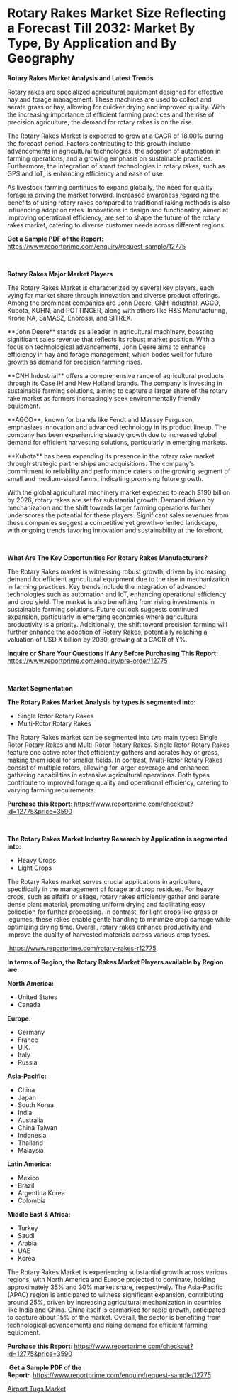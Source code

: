 <p><h1>Rotary Rakes Market Size Reflecting a Forecast Till 2032: Market By Type, By Application and By Geography</h1></p><p><strong>Rotary Rakes Market Analysis and Latest Trends</strong></p>
<p><p>Rotary rakes are specialized agricultural equipment designed for effective hay and forage management. These machines are used to collect and aerate grass or hay, allowing for quicker drying and improved quality. With the increasing importance of efficient farming practices and the rise of precision agriculture, the demand for rotary rakes is on the rise.</p><p>The Rotary Rakes Market is expected to grow at a CAGR of 18.00% during the forecast period. Factors contributing to this growth include advancements in agricultural technologies, the adoption of automation in farming operations, and a growing emphasis on sustainable practices. Furthermore, the integration of smart technologies in rotary rakes, such as GPS and IoT, is enhancing efficiency and ease of use. </p><p>As livestock farming continues to expand globally, the need for quality forage is driving the market forward. Increased awareness regarding the benefits of using rotary rakes compared to traditional raking methods is also influencing adoption rates. Innovations in design and functionality, aimed at improving operational efficiency, are set to shape the future of the rotary rakes market, catering to diverse customer needs across different regions.</p></p>
<p><strong>Get a Sample PDF of the Report:&nbsp;</strong> <a href="https://www.reportprime.com/enquiry/request-sample/12775?utm_campaign=3163&utm_medium=2&utm_source=Github&utm_content=ia&utm_term=19032025&utm_id=rotary-rakes">https://www.reportprime.com/enquiry/request-sample/12775</a></p>
<p>&nbsp;</p>
<p><strong>Rotary Rakes Major Market Players</strong></p>
<p><p>The Rotary Rakes Market is characterized by several key players, each vying for market share through innovation and diverse product offerings. Among the prominent companies are John Deere, CNH Industrial, AGCO, Kubota, KUHN, and POTTINGER, along with others like H&S Manufacturing, Krone NA, SaMASZ, Enorossi, and SITREX.</p><p>**John Deere** stands as a leader in agricultural machinery, boasting significant sales revenue that reflects its robust market position. With a focus on technological advancements, John Deere aims to enhance efficiency in hay and forage management, which bodes well for future growth as demand for precision farming rises.</p><p>**CNH Industrial** offers a comprehensive range of agricultural products through its Case IH and New Holland brands. The company is investing in sustainable farming solutions, aiming to capture a larger share of the rotary rake market as farmers increasingly seek environmentally friendly equipment.</p><p>**AGCO**, known for brands like Fendt and Massey Ferguson, emphasizes innovation and advanced technology in its product lineup. The company has been experiencing steady growth due to increased global demand for efficient harvesting solutions, particularly in emerging markets.</p><p>**Kubota** has been expanding its presence in the rotary rake market through strategic partnerships and acquisitions. The company's commitment to reliability and performance caters to the growing segment of small and medium-sized farms, indicating promising future growth.</p><p>With the global agricultural machinery market expected to reach $190 billion by 2026, rotary rakes are set for substantial growth. Demand driven by mechanization and the shift towards larger farming operations further underscores the potential for these players. Significant sales revenues from these companies suggest a competitive yet growth-oriented landscape, with ongoing trends favoring innovation and sustainability at the forefront.</p></p>
<p>&nbsp;</p>
<p><strong>What Are The Key Opportunities For Rotary Rakes Manufacturers?</strong></p>
<p><p>The Rotary Rakes market is witnessing robust growth, driven by increasing demand for efficient agricultural equipment due to the rise in mechanization in farming practices. Key trends include the integration of advanced technologies such as automation and IoT, enhancing operational efficiency and crop yield. The market is also benefiting from rising investments in sustainable farming solutions. Future outlook suggests continued expansion, particularly in emerging economies where agricultural productivity is a priority. Additionally, the shift toward precision farming will further enhance the adoption of Rotary Rakes, potentially reaching a valuation of USD X billion by 2030, growing at a CAGR of Y%.</p></p>
<p><strong>Inquire or Share Your Questions If Any Before Purchasing This Report:</strong> <a href="https://www.reportprime.com/enquiry/pre-order/12775?utm_campaign=3163&utm_medium=2&utm_source=Github&utm_content=ia&utm_term=19032025&utm_id=rotary-rakes">https://www.reportprime.com/enquiry/pre-order/12775</a></p>
<p>&nbsp;</p>
<p><strong>Market Segmentation</strong></p>
<p><strong>The Rotary Rakes Market Analysis by types is segmented into:</strong></p>
<p><ul><li>Single Rotor Rotary Rakes</li><li>Multi-Rotor Rotary Rakes</li></ul></p>
<p><p>The Rotary Rakes market can be segmented into two main types: Single Rotor Rotary Rakes and Multi-Rotor Rotary Rakes. Single Rotor Rotary Rakes feature one active rotor that efficiently gathers and aerates hay or grass, making them ideal for smaller fields. In contrast, Multi-Rotor Rotary Rakes consist of multiple rotors, allowing for larger coverage and enhanced gathering capabilities in extensive agricultural operations. Both types contribute to improved forage quality and operational efficiency, catering to varying farming requirements.</p></p>
<p><strong>Purchase this Report:&nbsp;</strong><a href="https://www.reportprime.com/checkout?id=12775&price=3590&utm_campaign=3163&utm_medium=2&utm_source=Github&utm_content=ia&utm_term=19032025&utm_id=rotary-rakes">https://www.reportprime.com/checkout?id=12775&price=3590</a></p>
<p>&nbsp;</p>
<p><strong>The Rotary Rakes Market Industry Research by Application is segmented into:</strong></p>
<p><ul><li>Heavy Crops</li><li>Light Crops</li></ul></p>
<p><p>The Rotary Rakes market serves crucial applications in agriculture, specifically in the management of forage and crop residues. For heavy crops, such as alfalfa or silage, rotary rakes efficiently gather and aerate dense plant material, promoting uniform drying and facilitating easy collection for further processing. In contrast, for light crops like grass or legumes, these rakes enable gentle handling to minimize crop damage while optimizing drying time. Overall, rotary rakes enhance productivity and improve the quality of harvested materials across various crop types.</p></p>
<p><a href="https://www.reportprime.com/rotary-rakes-r12775?utm_campaign=3163&utm_medium=2&utm_source=Github&utm_content=ia&utm_term=19032025&utm_id=rotary-rakes">&nbsp;https://www.reportprime.com/rotary-rakes-r12775</a></p>
<p><strong>In terms of Region, the Rotary Rakes Market Players available by Region are:</strong></p>
<p>
    <p> <strong> North America: </strong>
        <ul>
            <li>United States</li>
            <li>Canada</li>
        </ul>
        </p> 
    <p> <strong> Europe: </strong>
        <ul>
            <li>Germany</li>
            <li>France</li>
            <li>U.K.</li>
            <li>Italy</li>
            <li>Russia</li>
        </ul>
        </p> 
    <p> <strong> Asia-Pacific: </strong>
        <ul>
            <li>China</li>
            <li>Japan</li>
            <li>South Korea</li>
            <li>India</li>
            <li>Australia</li>
            <li>China Taiwan</li>
            <li>Indonesia</li>
            <li>Thailand</li>
            <li>Malaysia</li>
        </ul>
        </p> 
    <p> <strong> Latin America: </strong>
        <ul>
            <li>Mexico</li>
            <li>Brazil</li>
            <li>Argentina Korea</li>
            <li>Colombia</li>
        </ul>
        </p> 
    <p> <strong> Middle East & Africa: </strong>
        <ul>
            <li>Turkey</li>
            <li>Saudi</li>
            <li>Arabia</li>
            <li>UAE</li>
            <li>Korea</li>
        </ul>
    </p>
    </p>
<p><p>The Rotary Rakes Market is experiencing substantial growth across various regions, with North America and Europe projected to dominate, holding approximately 35% and 30% market share, respectively. The Asia-Pacific (APAC) region is anticipated to witness significant expansion, contributing around 25%, driven by increasing agricultural mechanization in countries like India and China. China itself is earmarked for rapid growth, anticipated to capture about 15% of the market. Overall, the sector is benefiting from technological advancements and rising demand for efficient farming equipment.</p></p>
<p><strong>Purchase this Report: </strong><a href="https://www.reportprime.com/checkout?id=12775&price=3590&utm_campaign=3163&utm_medium=2&utm_source=Github&utm_content=ia&utm_term=19032025&utm_id=rotary-rakes">https://www.reportprime.com/checkout?id=12775&price=3590</a></p>
<p>&nbsp;<strong>Get a Sample PDF of the Report:&nbsp;&nbsp;</strong><a href="https://www.reportprime.com/enquiry/request-sample/12775?utm_campaign=3163&utm_medium=2&utm_source=Github&utm_content=ia&utm_term=19032025&utm_id=rotary-rakes">https://www.reportprime.com/enquiry/request-sample/12775</a></p>
<p><strong></strong></p>
<p><p><a href="https://github.com/lisaeichler20775/Market-Research-Report-List-1/blob/main/airport-tugs-market.md?utm_campaign=3163&utm_medium=2&utm_source=Github&utm_content=ia&utm_term=19032025&utm_id=rotary-rakes">Airport Tugs Market</a></p></p>